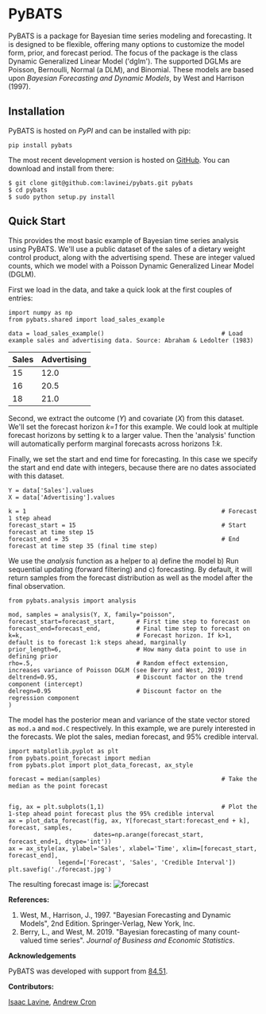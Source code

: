 # PyBATS

PyBATS is a package for Bayesian time series modeling and forecasting. It is designed to be flexible, offering many options to customize the model form, prior, and forecast period. The focus of the package is the class Dynamic Generalized Linear Model ('dglm'). The supported DGLMs are Poisson, Bernoulli, Normal (a DLM), and Binomial. These models are based upon *Bayesian Forecasting and Dynamic Models*, by West and Harrison (1997).

## Installation
PyBATS is hosted on _PyPI_ and can be installed with pip:
```
pip install pybats
```

The most recent development version is hosted on [GitHub](https://github.com/lavinei/pybats). You can download and install from there:

```
$ git clone git@github.com:lavinei/pybats.git pybats
$ cd pybats
$ sudo python setup.py install
```

## Quick Start
This provides the most basic example of Bayesian time series analysis using PyBATS. We'll use a public dataset of the sales of a dietary weight control product, along with the advertising spend. These are integer valued counts, which we model with a Poisson Dynamic Generalized Linear Model (DGLM).

First we load in the data, and take a quick look at the first couples of entries:
```
import numpy as np
from pybats.shared import load_sales_example

data = load_sales_example()                                 # Load example sales and advertising data. Source: Abraham & Ledolter (1983)
```
| Sales | Advertising |
|-------|-------------|
| 15    | 12.0        |
| 16    | 20.5        |
| 18    | 21.0        |

Second, we extract the outcome (_Y_) and covariate (_X_) from this dataset. We'll set the forecast horizon _k=1_ for this example. We could look at multiple forecast horizons by setting k to a larger value. Then the 'analysis' function will automatically perform marginal forecasts across horizons _1:k_.

Finally, we set the start and end time for forecasting. In this case we specify the start and end date with integers, because there are no dates associated with this dataset.
```
Y = data['Sales'].values
X = data['Advertising'].values

k = 1                                                       # Forecast 1 step ahead
forecast_start = 15                                         # Start forecast at time step 15
forecast_end = 35                                           # End forecast at time step 35 (final time step)
```

We use the _analysis_ function as a helper to a) define the model b) Run sequential updating (forward filtering) and c) forecasting. By default, it will return samples from the forecast distribution as well as the model after the final observation.
```
from pybats.analysis import analysis

mod, samples = analysis(Y, X, family="poisson",
forecast_start=forecast_start,      # First time step to forecast on
forecast_end=forecast_end,          # Final time step to forecast on
k=k,                                # Forecast horizon. If k>1, default is to forecast 1:k steps ahead, marginally
prior_length=6,                     # How many data point to use in defining prior
rho=.5,                             # Random effect extension, increases variance of Poisson DGLM (see Berry and West, 2019)
deltrend=0.95,                      # Discount factor on the trend component (intercept)
delregn=0.95                        # Discount factor on the regression component
)
```

The model has the posterior mean and variance of the state vector stored as ```mod.a``` and ```mod.C``` respectively.  In this example, we are purely interested in the forecasts. We plot the sales, median forecast, and 95\% credible interval.
```
import matplotlib.pyplot as plt
from pybats.point_forecast import median
from pybats.plot import plot_data_forecast, ax_style

forecast = median(samples)                                  # Take the median as the point forecast


fig, ax = plt.subplots(1,1)                                 # Plot the 1-step ahead point forecast plus the 95% credible interval
ax = plot_data_forecast(fig, ax, Y[forecast_start:forecast_end + k], forecast, samples,
                        dates=np.arange(forecast_start, forecast_end+1, dtype='int'))
ax = ax_style(ax, ylabel='Sales', xlabel='Time', xlim=[forecast_start, forecast_end],
              legend=['Forecast', 'Sales', 'Credible Interval'])
plt.savefig('./forecast.jpg')
```

The resulting forecast image is:
![forecast](https://raw.githubusercontent.com/lavinei/pybats/master/examples/forecast.jpg?token=AFB5IUD5IC6S34A4VJM7MT25VYLZQ "1-step Forecasts and Credible Intervals")

**References:**

1. West, M., Harrison, J., 1997. "Bayesian Forecasting and Dynamic Models", 2nd Edition. Springer-Verlag, New York, Inc.
2. Berry, L., and West, M. 2019. "Bayesian forecasting of many count-valued time series".  *Journal of Business and Economic Statistics*.



**Acknowledgements**

PyBATS was developed with support from [84.51](https://www.8451.com).



**Contributors:**

[Isaac Lavine](https://lavinei.github.io/), [Andrew Cron](https://www.linkedin.com/in/andrewjcron/)